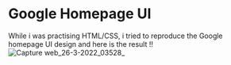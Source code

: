 # Google Homepage UI

While i was practising HTML/CSS, i tried to reproduce the Google homepage UI design and here is the result !!
![Capture web_26-3-2022_03528_](https://user-images.githubusercontent.com/69805539/160214787-16ce3204-268d-45f0-b655-807c448d05b1.jpeg)
